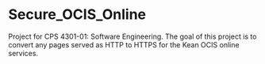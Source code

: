 # Secure_OCIS_Online
Project for CPS 4301-01: Software Engineering. The goal of this project is to convert any pages served as HTTP to HTTPS for the Kean OCIS online services.
